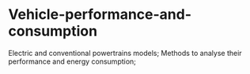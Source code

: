 # Vehicle-performance-and-consumption
Electric and conventional powertrains models;
Methods to analyse their performance and energy consumption;
